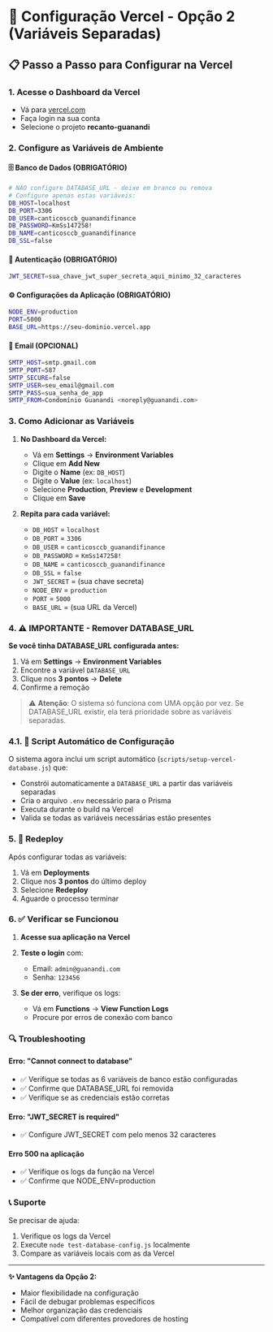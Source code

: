 # 🚀 Configuração Vercel - Opção 2 (Variáveis Separadas)

## 📋 Passo a Passo para Configurar na Vercel

### 1. Acesse o Dashboard da Vercel
- Vá para [vercel.com](https://vercel.com)
- Faça login na sua conta
- Selecione o projeto **recanto-guanandi**

### 2. Configure as Variáveis de Ambiente

#### 🗄️ Banco de Dados (OBRIGATÓRIO)
```bash
# NÃO configure DATABASE_URL - deixe em branco ou remova
# Configure apenas estas variáveis:
DB_HOST=localhost
DB_PORT=3306
DB_USER=canticosccb_guanandifinance
DB_PASSWORD=KmSs147258!
DB_NAME=canticosccb_guanandifinance
DB_SSL=false
```

#### 🔐 Autenticação (OBRIGATÓRIO)
```bash
JWT_SECRET=sua_chave_jwt_super_secreta_aqui_minimo_32_caracteres
```

#### ⚙️ Configurações da Aplicação (OBRIGATÓRIO)
```bash
NODE_ENV=production
PORT=5000
BASE_URL=https://seu-dominio.vercel.app
```

#### 📧 Email (OPCIONAL)
```bash
SMTP_HOST=smtp.gmail.com
SMTP_PORT=587
SMTP_SECURE=false
SMTP_USER=seu_email@gmail.com
SMTP_PASS=sua_senha_de_app
SMTP_FROM=Condomínio Guanandi <noreply@guanandi.com>
```

### 3. Como Adicionar as Variáveis

1. **No Dashboard da Vercel:**
   - Vá em **Settings** → **Environment Variables**
   - Clique em **Add New**
   - Digite o **Name** (ex: `DB_HOST`)
   - Digite o **Value** (ex: `localhost`)
   - Selecione **Production**, **Preview** e **Development**
   - Clique em **Save**

2. **Repita para cada variável:**
   - `DB_HOST` = `localhost`
   - `DB_PORT` = `3306`
   - `DB_USER` = `canticosccb_guanandifinance`
   - `DB_PASSWORD` = `KmSs147258!`
   - `DB_NAME` = `canticosccb_guanandifinance`
   - `DB_SSL` = `false`
   - `JWT_SECRET` = (sua chave secreta)
   - `NODE_ENV` = `production`
   - `PORT` = `5000`
   - `BASE_URL` = (sua URL da Vercel)

### 4. ⚠️ IMPORTANTE - Remover DATABASE_URL

**Se você tinha DATABASE_URL configurada antes:**
1. Vá em **Settings** → **Environment Variables**
2. Encontre a variável `DATABASE_URL`
3. Clique nos **3 pontos** → **Delete**
4. Confirme a remoção

> ⚠️ **Atenção**: O sistema só funciona com UMA opção por vez. Se DATABASE_URL existir, ela terá prioridade sobre as variáveis separadas.

### 4.1. 🔧 Script Automático de Configuração

O sistema agora inclui um script automático (`scripts/setup-vercel-database.js`) que:
- Constrói automaticamente a `DATABASE_URL` a partir das variáveis separadas
- Cria o arquivo `.env` necessário para o Prisma
- Executa durante o build na Vercel
- Valida se todas as variáveis necessárias estão presentes

### 5. 🔄 Redeploy

Após configurar todas as variáveis:
1. Vá em **Deployments**
2. Clique nos **3 pontos** do último deploy
3. Selecione **Redeploy**
4. Aguarde o processo terminar

### 6. ✅ Verificar se Funcionou

1. **Acesse sua aplicação na Vercel**
2. **Teste o login** com:
   - Email: `admin@guanandi.com`
   - Senha: `123456`

3. **Se der erro**, verifique os logs:
   - Vá em **Functions** → **View Function Logs**
   - Procure por erros de conexão com banco

### 🔍 Troubleshooting

#### Erro: "Cannot connect to database"
- ✅ Verifique se todas as 6 variáveis de banco estão configuradas
- ✅ Confirme que DATABASE_URL foi removida
- ✅ Verifique se as credenciais estão corretas

#### Erro: "JWT_SECRET is required"
- ✅ Configure JWT_SECRET com pelo menos 32 caracteres

#### Erro 500 na aplicação
- ✅ Verifique os logs da função na Vercel
- ✅ Confirme que NODE_ENV=production

### 📞 Suporte

Se precisar de ajuda:
1. Verifique os logs da Vercel
2. Execute `node test-database-config.js` localmente
3. Compare as variáveis locais com as da Vercel

---

**✨ Vantagens da Opção 2:**
- Maior flexibilidade na configuração
- Fácil de debugar problemas específicos
- Melhor organização das credenciais
- Compatível com diferentes provedores de hosting